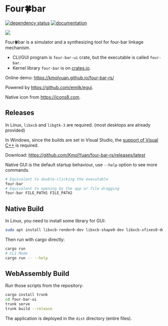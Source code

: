 # Four🍀bar

[![dependency status](https://deps.rs/repo/github/KmolYuan/four-bar-rs/status.svg)](https://deps.rs/repo/github/KmolYuan/four-bar-rs)
[![documentation](https://docs.rs/four-bar/badge.svg)](https://docs.rs/four-bar)

![](https://raw.githubusercontent.com/KmolYuan/four-bar-rs/master/img/screenshot.png)

Four🍀bar is a simulator and a synthesizing tool for four-bar linkage mechanism.

+ CLI/GUI program is `four-bar-ui` crate, but the executable is called `four-bar`.
+ Kernel library `four-bar` is on [crates.io](https://crates.io).

Online demo: <https://kmolyuan.github.io/four-bar-rs/>

Powered by <https://github.com/emilk/egui>.

Native icon from <https://icons8.com>.

## Releases

In Linux, `libxcb` and `libgtk-3` are required. (most desktops are already provided)

In Windows, since the builds are set in Visual Studio, the [support of Visual C++](https://docs.microsoft.com/en-us/cpp/windows/latest-supported-vc-redist?view=msvc-160) is required.

Download: <https://github.com/KmolYuan/four-bar-rs/releases/latest>

Native GUI is the default startup behaviour, use `--help` option to see more commands.

```bash
# Equivalent to double-clicking the executable
four-bar
# Equivalent to opening by the app or file dragging
four-bar FILE_PATH1 FILE_PATH2
```

## Native Build

In Linux, you need to install some library for GUI:

```bash
sudo apt install libxcb-render0-dev libxcb-shape0-dev libxcb-xfixes0-dev libxkbcommon-dev libgtk-3-dev
```

Then run with cargo directly:

```bash
cargo run
# CLI Mode
cargo run -- --help
```

## WebAssembly Build

Run those scripts from the repository:

```bash
cargo install trunk
cd four-bar-ui
trunk serve
trunk build --release
```

The application is deployed in the `dist` directory (entire files).
